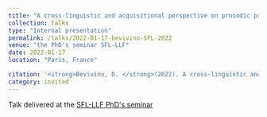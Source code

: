 ```yaml
---
title: "A cross-linguistic and acquisitional perspective on prosodic priming "
collection: talks
type: "Internal presentation"
permalink: /talks/2022-01-17-bevivino-SFL-2022
venue: "the PhD's seminar SFL-LLF"
date: 2022-01-17
location: "Paris, France"

citation: '<strong>Bevivino, D. </strong>(2022). A cross-linguistic and acquisitional perspective on prosodic priming. <em>PhD&apos;s seminar SFL-LLF</em>. Paris, France.'
category: invited
---
```


Talk delivered at the [SFL-LLF PhD's seminar](http://www.llf.cnrs.fr/en/node/7614)